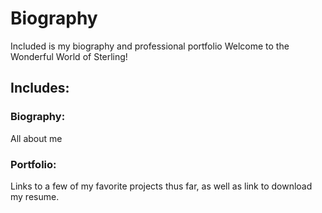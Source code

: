# Biography
Included is my biography and professional portfolio
Welcome to the Wonderful World of Sterling!

## Includes:

### Biography:
All about me 

### Portfolio:
Links to a few of my favorite projects thus far, as well as link to download my resume.

